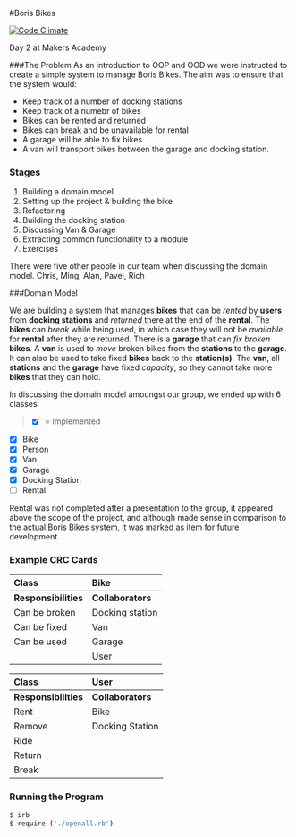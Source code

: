 #Boris Bikes

[![Code
Climate](https://codeclimate.com/github/nickbdyer/borisbikes/badges/gpa.svg)](https://codeclimate.com/github/nickbdyer/borisbikes)

Day 2 at Makers Academy

###The Problem
As an introduction to OOP and OOD we were instructed to create a simple system to manage Boris Bikes. The aim was to ensure that the system would:

- Keep track of a number of docking stations
- Keep track of a numebr of bikes
- Bikes can be rented and returned
- Bikes can break and be unavailable for rental
- A garage will be able to fix bikes
- A van will transport bikes between the garage and docking station. 

### Stages
1. Building a domain model
2. Setting up the project & building the bike
3. Refactoring
4. Building the docking station
5. Discussing Van & Garage
6. Extracting common functionality to a module
7. Exercises

There were five other people in our team when discussing the domain model. Chris, Ming, Alan, Pavel, Rich

###Domain Model

We are building a system that manages **bikes** that can be *rented* by **users** from **docking stations** and *returned* there at the end of the **rental**. The **bikes** can *break* while being used, in which case they will not be *available* for **rental** after they are returned. There is a **garage** that can *fix* *broken* **bikes**. A **van** is used to *move* broken bikes from the **stations** to the **garage**. It can also be used to take fixed **bikes** back to the **station(s)**. The **van**, all **stations** and the **garage** have fixed *capacity*, so they cannot take more **bikes** that they can hold.

In discussing the domain model amoungst our group, we ended up with 6 classes. 

> * [x] = Implemented

* [x] Bike
* [x] Person
* [x] Van
* [x] Garage
* [x] Docking Station
* [ ] Rental

Rental was not completed after a presentation to the group, it appeared above the scope of the project, and although made sense in comparison to the actual Boris Bikes system, it was marked as item for future development.

### Example CRC Cards

| Class         | Bike                     |
|:------------- | :------------------------|
|**Responsibilities** | **Collaborators**  | 
| Can be broken | Docking station          |
| Can be fixed  | Van                      |
| Can be used   | Garage                   |
|               | User                     |


| Class         | User                     |
|:------------- | :------------------------|
|**Responsibilities** | **Collaborators**  | 
| Rent                | Bike               |
| Remove              | Docking Station    |
| Ride                |                    |
| Return              |                    |
| Break               |

### Running the Program
```sh
$ irb
$ require ('./openall.rb')
```

